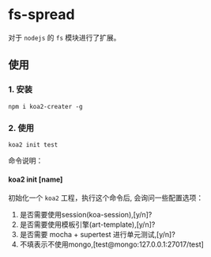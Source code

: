 # fs-spread
对于 `nodejs` 的 `fs` 模块进行了扩展。
## 使用
### 1. 安装
```nodejs
npm i koa2-creater -g
```
### 2. 使用
```nodejs
koa2 init test
```
命令说明：
#### koa2 init [name]
初始化一个 `koa2` 工程，执行这个命令后, 会询问一些配置选项：

1. 是否需要使用session(koa-session),[y/n]?
2. 是否需要使用模板引擎(art-template),[y/n]?
3. 是否需要 mocha + supertest 进行单元测试,[y/n]?
4. 不填表示不使用mongo,[test@mongo:127.0.0.1:27017/test]
